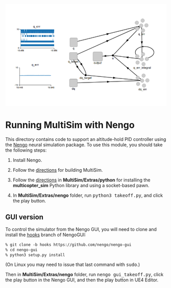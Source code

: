 <img src="image.png" width=600>

# Running MultiSim with Nengo

This directory contains code to support an altitude-hold PID controller using
the [Nengo](https://www.nengo.ai/) neural simulation package.  To use this
module, you should take the following steps:

1. Install Nengo.

2. Follow the [directions](https://github.com/simondlevy/MultiSim#building) for building MultiSim.

3. Follow the [directions](https://github.com/simondlevy/MultiSim/tree/master/FlightControllers/python) 
in <b>MultiSim/Extras/python</b> for installing the <b>multicopter_sim</b> Python library
and using a socket-based pawn.

4. In <b>MultiSim/Extras/nengo</b> folder, run <tt>python3 takeoff.py</tt>, and click the play button.

## GUI version

To control the simulator from the Nengo GUI, you will need to clone and install the
[hooks](https://github.com/nengo/nengo-gui/tree/hooks)
branch of NengoGUI:

```
% git clone -b hooks https://github.com/nengo/nengo-gui
% cd nengo-gui
% python3 setup.py install
```

(On Linux you may need to issue that last command with <tt>sudo</tt>.)

Then in <b>MultiSim/Extras/nengo</b> folder, run <tt>nengo gui_takeoff.py</tt>, click the play button in the
Nengo GUI, and then the play button in UE4 Editor.

